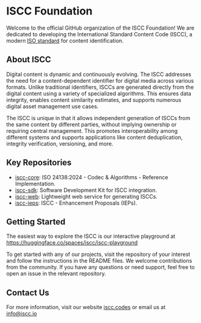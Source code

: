 # ISCC Foundation

Welcome to the official GitHub organization of the ISCC Foundation! We are dedicated to developing the International Standard Content Code (ISCC), a modern [ISO standard](https://www.iso.org/standard/77899.html) for content identification.

## About ISCC

Digital content is dynamic and continuously evolving. The ISCC addresses the need for a content-dependent identifier for digital media across various formats. Unlike traditional identifiers, ISCCs are generated directly from the digital content using a variety of specialized algorithms. This ensures data integrity, enables content similarity estimates, and supports numerous digital asset management use cases.

The ISCC is unique in that it allows independent generation of ISCCs from the same content by different parties, without implying ownership or requiring central management. This promotes interoperability among different systems and supports applications like content deduplication, integrity verification, versioning, and more.

## Key Repositories

- [iscc-core](https://github.com/iscc/iscc-core): ISO 24138:2024 - Codec & Algorithms - Reference Implementation.
- [iscc-sdk](https://github.com/iscc/iscc-sdk): Software Development Kit for ISCC integration.
- [iscc-web](https://github.com/iscc/iscc-web): Lightweight web service for generating ISCCs.
- [iscc-ieps](https://github.com/iscc/iscc-ieps): ISCC - Enhancement Proposals (IEPs).

## Getting Started

The easiest way to explore the ISCC is our interactive playground at https://huggingface.co/spaces/iscc/iscc-playground

To get started with any of our projects, visit the repository of your interest and follow the instructions in the README files. We welcome contributions from the community. If you have any questions or need support, feel free to open an issue in the relevant repository.

## Contact Us
For more information, visit our website [iscc.codes](https://iscc.codes) or email us at info@iscc.io
